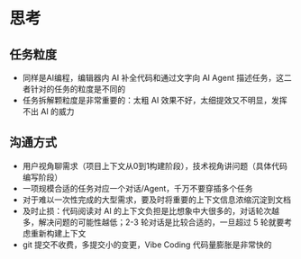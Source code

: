 # 思考

## 任务粒度

- 同样是AI编程，编辑器内 AI 补全代码和通过文字向 AI Agent 描述任务，这二者针对的任务的粒度是不同的
- 任务拆解颗粒度是非常重要的：太粗 AI 效果不好，太细提效又不明显，发挥不出 AI 的威力

## 沟通方式

- 用户视角聊需求（项目上下文从0到1构建阶段），技术视角讲问题（具体代码编写阶段）
- 一项规模合适的任务对应一个对话/Agent，千万不要穿插多个任务
- 对于难以一次性完成的大型需求，要及时将重要的上下文信息浓缩沉淀到文档
- 及时止损：代码阅读对 AI 的上下文负担是比想象中大很多的，对话轮次越多，解决问题的可能性越低；2-3 轮对话是比较合适的，一旦超过 5 轮就要考虑重新构建上下文
- git 提交不收费，多提交小的变更，Vibe Coding 代码量膨胀是非常快的